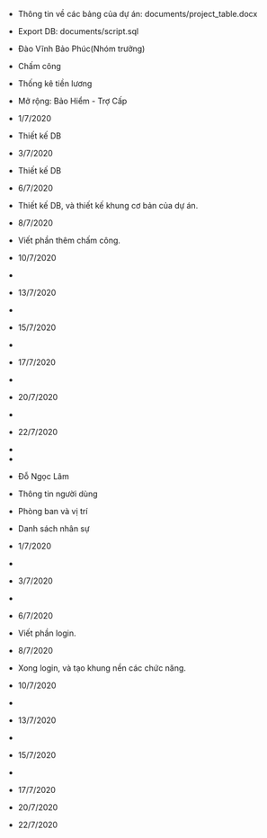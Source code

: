 
- Thông tin về các bảng của dự án: documents/project_table.docx
- Export DB: documents/script.sql
- Đào Vĩnh Bảo Phúc(Nhóm trưởng)
- Chấm công
- Thống kê tiền lương
- Mở rộng: Bảo Hiểm - Trợ Cấp
- 1/7/2020
- Thiết kế DB
- 3/7/2020
- Thiết kế DB
- 6/7/2020
- Thiết kế DB, và thiết kế khung cơ bản của dự án.
- 8/7/2020
- Viết phần thêm chấm công.
- 10/7/2020
- 
- 13/7/2020
- 
- 15/7/2020
- 
- 17/7/2020
- 
- 20/7/2020
- 
- 22/7/2020
- 
- 
- Đỗ Ngọc Lâm
- Thông tin người dùng
- Phòng ban và vị trí
- Danh sách nhân sự
- 1/7/2020
- 
- 3/7/2020
- 
- 6/7/2020
- Viết phần login.
- 8/7/2020
- Xong login, và tạo khung nền các chức năng.
- 10/7/2020
- 
- 13/7/2020
- 
- 15/7/2020
- 
- 17/7/2020

- 20/7/2020

- 22/7/2020
